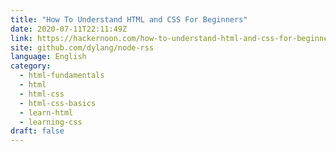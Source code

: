 ```yaml
---
title: "How To Understand HTML and CSS For Beginners"
date: 2020-07-11T22:11:49Z
link: https://hackernoon.com/how-to-understand-html-and-css-for-beginners-s3v3uai?source=rss&utm_medium=RSS&utm_source=news.12bit.vn
site: github.com/dylang/node-rss
language: English
category:
  - html-fundamentals
  - html
  - html-css
  - html-css-basics
  - learn-html
  - learning-css
draft: false
---
```

